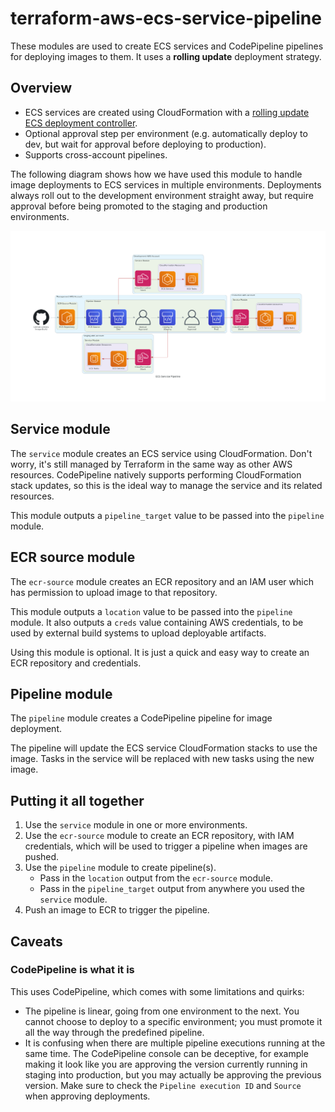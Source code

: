# terraform-aws-ecs-service-pipeline

These modules are used to create ECS services and CodePipeline pipelines for deploying images to them. It uses a **rolling update** deployment strategy.

## Overview

* ECS services are created using CloudFormation with a [rolling update ECS deployment controller](https://docs.aws.amazon.com/AmazonECS/latest/developerguide/deployment-type-ecs.html).
* Optional approval step per environment (e.g. automatically deploy to dev, but wait for approval before deploying to production).
* Supports cross-account pipelines.

The following diagram shows how we have used this module to handle image deployments to ECS services in multiple environments. Deployments always roll out to the development environment straight away, but require approval before being promoted to the staging and production environments.

![Diagram](diagram.png?raw=true)

## Service module

The `service` module creates an ECS service using CloudFormation. Don't worry, it's still managed by Terraform  in the same way as other AWS resources. CodePipeline natively supports performing CloudFormation stack updates, so this is the ideal way to manage the service and its related resources.

This module outputs a `pipeline_target` value to be passed into the `pipeline` module.

## ECR source module

The `ecr-source` module creates an ECR repository and an IAM user which has permission to upload image to that repository.

This module outputs a `location` value to be passed into the `pipeline` module. It also outputs a `creds` value containing AWS credentials, to be used by external build systems to upload deployable artifacts.

Using this module is optional. It is just a quick and easy way to create an ECR repository and credentials.

## Pipeline module

The `pipeline` module creates a CodePipeline pipeline for image deployment.

The pipeline will update the ECS service CloudFormation stacks to use the image. Tasks in the service will be replaced with new tasks using the new image.

## Putting it all together

1. Use the `service` module in one or more environments.
2. Use the `ecr-source` module to create an ECR repository, with IAM credentials, which will be used to trigger a pipeline when images are pushed.
3. Use the `pipeline` module to create pipeline(s).
    * Pass in the `location` output from the `ecr-source` module.
    * Pass in the `pipeline_target` output from anywhere you used the `service` module.
4. Push an image to ECR to trigger the pipeline.

## Caveats

### CodePipeline is what it is

This uses CodePipeline, which comes with some limitations and quirks:

* The pipeline is linear, going from one environment to the next. You cannot choose to deploy to a specific environment; you must promote it all the way through the predefined pipeline.
* It is confusing when there are multiple pipeline executions running at the same time. The CodePipeline console can be deceptive, for example making it look like you are approving the version currently running in staging into production, but you may actually be approving the previous version. Make sure to check the `Pipeline execution ID` and `Source` when approving deployments.
